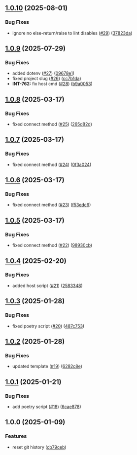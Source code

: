 ## [1.0.10](https://github.com/kognitos/bdk-template/compare/v1.0.9...v1.0.10) (2025-08-01)

### Bug Fixes

* ignore no else-return/raise to lint disables ([#29](https://github.com/kognitos/bdk-template/issues/29)) ([37823da](https://github.com/kognitos/bdk-template/commit/37823da29f8a5a2720345cb39bdc86d96a8b9c33))

## [1.0.9](https://github.com/kognitos/bdk-template/compare/v1.0.8...v1.0.9) (2025-07-29)

### Bug Fixes

* added dotenv ([#27](https://github.com/kognitos/bdk-template/issues/27)) ([09678e1](https://github.com/kognitos/bdk-template/commit/09678e19599fec9748b5d26fd31abc9420e49fde))
* fixed project slug ([#26](https://github.com/kognitos/bdk-template/issues/26)) ([cc7b1da](https://github.com/kognitos/bdk-template/commit/cc7b1daa9b4e7877b7ee0918461b58d221778426))
* **INT-762:** fix host cmd ([#28](https://github.com/kognitos/bdk-template/issues/28)) ([b9a0053](https://github.com/kognitos/bdk-template/commit/b9a00533eed9168e0b3b0c709aee8e608d418304))

## [1.0.8](https://github.com/kognitos/bdk-template/compare/v1.0.7...v1.0.8) (2025-03-17)

### Bug Fixes

* fixed connect method ([#25](https://github.com/kognitos/bdk-template/issues/25)) ([265d82d](https://github.com/kognitos/bdk-template/commit/265d82dfbb1b8d0d53f2ba635600e0f12d3dc6d5))

## [1.0.7](https://github.com/kognitos/bdk-template/compare/v1.0.6...v1.0.7) (2025-03-17)

### Bug Fixes

* fixed connect method ([#24](https://github.com/kognitos/bdk-template/issues/24)) ([0f3a024](https://github.com/kognitos/bdk-template/commit/0f3a024fd24a6734968f39a149a175265fd66bc4))

## [1.0.6](https://github.com/kognitos/bdk-template/compare/v1.0.5...v1.0.6) (2025-03-17)

### Bug Fixes

* fixed connect method ([#23](https://github.com/kognitos/bdk-template/issues/23)) ([f53edc6](https://github.com/kognitos/bdk-template/commit/f53edc61d9596b7f7abb08f7ec1090c34aec7fee))

## [1.0.5](https://github.com/kognitos/bdk-template/compare/v1.0.4...v1.0.5) (2025-03-17)

### Bug Fixes

* fixed connect method ([#22](https://github.com/kognitos/bdk-template/issues/22)) ([98930cb](https://github.com/kognitos/bdk-template/commit/98930cbb2666799ec7190420974455bd5f4a92bb))

## [1.0.4](https://github.com/kognitos/bdk-template/compare/v1.0.3...v1.0.4) (2025-02-20)

### Bug Fixes

* added host script ([#21](https://github.com/kognitos/bdk-template/issues/21)) ([2583348](https://github.com/kognitos/bdk-template/commit/258334889d3be34e02085705633a5b4db8adb4e2))

## [1.0.3](https://github.com/kognitos/bdk-template/compare/v1.0.2...v1.0.3) (2025-01-28)

### Bug Fixes

* fixed poetry script ([#20](https://github.com/kognitos/bdk-template/issues/20)) ([487c753](https://github.com/kognitos/bdk-template/commit/487c753cce07b7bd5f358ba0d66a8a957a969d75))

## [1.0.2](https://github.com/kognitos/bdk-template/compare/v1.0.1...v1.0.2) (2025-01-28)

### Bug Fixes

* updated template ([#19](https://github.com/kognitos/bdk-template/issues/19)) ([6282c8e](https://github.com/kognitos/bdk-template/commit/6282c8e0a9cae8a764f1a3212e2591ffbce2b728))

## [1.0.1](https://github.com/kognitos/bdk-template/compare/v1.0.0...v1.0.1) (2025-01-21)

### Bug Fixes

* add poetry script ([#18](https://github.com/kognitos/bdk-template/issues/18)) ([6cae878](https://github.com/kognitos/bdk-template/commit/6cae878da97aa36232b6fc028ebee9137d065ee6))

## 1.0.0 (2025-01-09)

### Features

* reset git history ([cb79ceb](https://github.com/kognitos/bdk-template/commit/cb79ceb8f8eb9c797429334c765865b7a5e2c4df))
